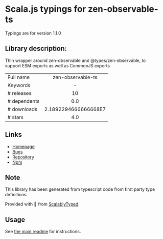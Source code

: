 
# Scala.js typings for zen-observable-ts

Typings are for version 1.1.0

## Library description:
Thin wrapper around zen-observable and @types/zen-observable, to support ESM exports as well as CommonJS exports

|                    |                 |
| ------------------ | :-------------: |
| Full name          | zen-observable-ts |
| Keywords           | - |
| # releases         | 10 |
| # dependents       | 0.0 |
| # downloads        | 2.1892294666666668E7 |
| # stars            | 4.0 |

## Links
- [Homepage](https://github.com/apollographql/zen-observable-ts#readme)
- [Bugs](https://github.com/apollographql/zen-observable-ts/issues)
- [Repository](https://github.com/apollographql/zen-observable-ts)
- [Npm](https://www.npmjs.com/package/zen-observable-ts)
    


## Note
This library has been generated from typescript code from first party type definitions.

Provided with :purple_heart: from [ScalablyTyped](https://github.com/oyvindberg/ScalablyTyped)

## Usage
See [the main readme](../../readme.md) for instructions.


